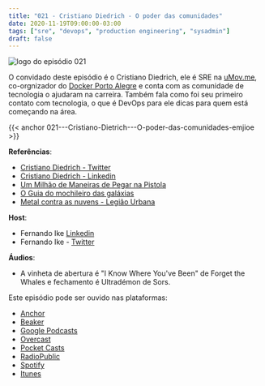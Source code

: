 ```yaml
---
title: "021 - Cristiano Diedrich - O poder das comunidades"
date: 2020-11-19T09:00:00-03:00
tags: ["sre", "devops", "production engineering", "sysadmin"]
draft: false
---
```

![logo do episódio 021](/images/pontocafe_021.png)

O convidado deste episódio é o Cristiano Diedrich, ele é SRE na [uMov.me](https://www.umov.me/), co-orgnizador do [Docker Porto Alegre](https://events.docker.com/rio-grande-do-sul/) e conta com as comunidade de tecnologia o ajudaram na carreira. Também fala como foi seu primeiro contato com tecnologia, o que é DevOps para ele dicas para quem está começando na área. 


{{< anchor 021---Cristiano-Dietrich---O-poder-das-comunidades-emjioe >}}

**Referências**:
* [Cristiano Diedrich - Twitter](http://twitter.com/omatofino)
* [Cristiano Diedrich - Linkedin](https://www.linkedin.com/in/cristianodiedrich/)
* [Um Milhão de Maneiras de Pegar na Pistola](https://www.imdb.com/title/tt2557490/)
* [O Guia do mochileiro das galáxias](https://www.amazon.com/Mochileiro-Galaxias-Hitchikers-Portugues-Brasil/dp/8599296574)
* [Metal contra as nuvens - Legião Urbana](https://www.youtube.com/watch?v=IDTs12pcvOM)

**Host**: 
* Fernando Ike [Linkedin](https://www.linkedin.com/in/fernandoike/)
* Fernando Ike - [Twitter](https://twitter.com/fernandoike)

**Áudios**:
* A vinheta de abertura é "I Know Where You've Been" de Forget the Whales e fechamento é Ultradémon de Sors.

Este episódio pode ser ouvido nas plataformas:
* [Anchor](https://anchor.fm/pontocafe)
* [Beaker](https://www.breaker.audio/ponto-cafe)
* [Google Podcasts](https://www.google.com/podcasts?feed=aHR0cHM6Ly9hbmNob3IuZm0vcy81OWRkZTI0L3BvZGNhc3QvcnNz)
* [Overcast](https://overcast.fm/itunes1513597862/pontocaf-podcast-uma-conversa-sobre-tecnologias-e-as-coisas-que-est-o-em-volta)
* [Pocket Casts](https://pca.st/1cbp2reg)
* [RadioPublic](https://radiopublic.com/ponto-caf-G2pjqv)
* [Spotify](https://open.spotify.com/show/3HzpEbfhFBGPNba8PADIhP)
* [Itunes](https://podcasts.apple.com/us/podcast/pontocaf%C3%A9-podcast-%C3%A9-uma-conversa-sobre-tecnologias/id1513597862)